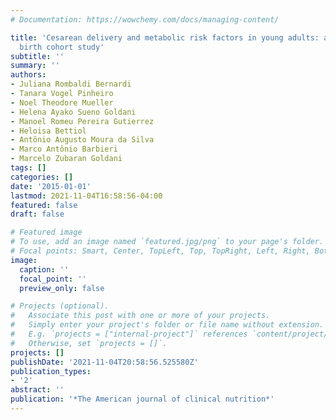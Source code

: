 ```yaml
---
# Documentation: https://wowchemy.com/docs/managing-content/

title: 'Cesarean delivery and metabolic risk factors in young adults: a Brazilian
  birth cohort study'
subtitle: ''
summary: ''
authors:
- Juliana Rombaldi Bernardi
- Tanara Vogel Pinheiro
- Noel Theodore Mueller
- Helena Ayako Sueno Goldani
- Manoel Romeu Pereira Gutierrez
- Heloisa Bettiol
- Antônio Augusto Moura da Silva
- Marco Antônio Barbieri
- Marcelo Zubaran Goldani
tags: []
categories: []
date: '2015-01-01'
lastmod: 2021-11-04T16:58:56-04:00
featured: false
draft: false

# Featured image
# To use, add an image named `featured.jpg/png` to your page's folder.
# Focal points: Smart, Center, TopLeft, Top, TopRight, Left, Right, BottomLeft, Bottom, BottomRight.
image:
  caption: ''
  focal_point: ''
  preview_only: false

# Projects (optional).
#   Associate this post with one or more of your projects.
#   Simply enter your project's folder or file name without extension.
#   E.g. `projects = ["internal-project"]` references `content/project/deep-learning/index.md`.
#   Otherwise, set `projects = []`.
projects: []
publishDate: '2021-11-04T20:58:56.525580Z'
publication_types:
- '2'
abstract: ''
publication: '*The American journal of clinical nutrition*'
---
```

